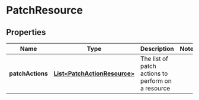 
# PatchResource

## Properties
Name | Type | Description | Notes
------------ | ------------- | ------------- | -------------
**patchActions** | [**List&lt;PatchActionResource&gt;**](PatchActionResource.md) | The list of patch actions to perform on a resource | 



